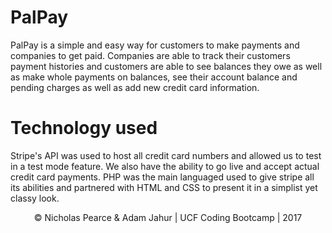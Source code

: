 # PalPay

PalPay is a simple and easy way for customers to make payments and companies to get paid. Companies are able to track their customers payment histories and customers are able to see balances they owe as well as make whole payments on balances, see their account balance and pending charges as well as add new credit card information.

# Technology used

Stripe's API was used to host all credit card numbers and allowed us to test in a test mode feature. We also have the ability to go live and accept actual credit card payments. PHP was the main languaged used to give stripe all its abilities and partnered with HTML and CSS to present it in a simplist yet classy look.

<p align="center">&copy; Nicholas Pearce & Adam Jahur | UCF Coding Bootcamp | 2017</p>